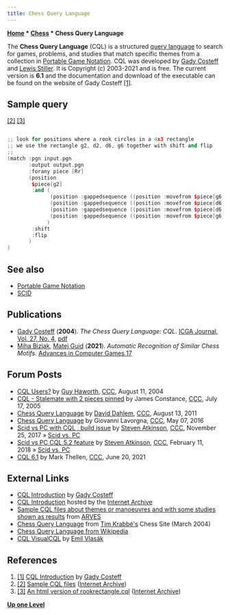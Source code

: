 ```yaml
---
title: Chess Query Language
---
```

**[Home](Home "Home") * [Chess](Chess "Chess") * Chess Query Language**

The **Chess Query Language** (CQL) is a structured [query language](https://en.wikipedia.org/wiki/Query_language) to search for games, problems, and studies that match specific themes from a collection in [Portable Game Notation](Portable_Game_Notation "Portable Game Notation"). CQL was developed by [Gady Costeff](Gady_Costeff "Gady Costeff") and [Lewis Stiller](Lewis_Stiller "Lewis Stiller"). It is Copyright (c) 2003-2021 and is free. The current version is **6.1** and the documentation and download of the executable can be found on the website of Gady Costeff <a id="cite-note-1" href="#cite-ref-1">[1]</a>.

## Sample query

<a id="cite-note-2" href="#cite-ref-2">[2]</a> <a id="cite-note-3" href="#cite-ref-3">[3]</a>

```C++

;; look for positions where a rook circles in a 4x3 rectangle
;; we use the rectangle g2, d2, d6, g6 together with shift and flip
;;
(match :pgn input.pgn
       :output output.pgn
       :forany piece [Rr]
       (position
        $piece[g2]
        :and (
              (position :gappedsequence ((position :movefrom $piece[g6,d2] :moveto ?g2)))
              (position :gappedsequence ((position :movefrom $piece[d6,g2] :moveto ?d2)))
              (position :gappedsequence ((position :movefrom $piece[d6,g2] :moveto ?g6)))
              (position :gappedsequence ((position :movefrom $piece[g6,d2] :moveto ?d6)))
             )
        :shift
        :flip
       )
)

```

## See also

- [Portable Game Notation](Portable_Game_Notation "Portable Game Notation")
- [SCID](SCID "SCID")

## Publications

- [Gady Costeff](Gady_Costeff "Gady Costeff") (**2004**). *The Chess Query Language: CQL*. [ICGA Journal, Vol. 27, No. 4](ICGA_Journal#27_4 "ICGA Journal"), [pdf](http://gadycosteff.com/chess_query_language.pdf)
- [Miha Bizjak](index.php?title=Miha_Bizjak&action=edit&redlink=1 "Miha Bizjak (page does not exist)"), [Matej Guid](Matej_Guid "Matej Guid") (**2021**). *Automatic Recognition of Similar Chess Motifs*. [Advances in Computer Games 17](Advances_in_Computer_Games_17 "Advances in Computer Games 17")

## Forum Posts

- [CQL Users?](https://www.stmintz.com/ccc/index.php?id=381879) by [Guy Haworth](Guy_Haworth "Guy Haworth"), [CCC](CCC "CCC"), August 11, 2004
- [CQL - Stalemate with 2 pieces pinned](https://www.stmintz.com/ccc/index.php?id=437137) by James Constance, [CCC](CCC "CCC"), July 17, 2005
- [Chess Query Language](http://www.talkchess.com/forum/viewtopic.php?t=40049) by [David Dahlem](index.php?title=David_Dahlem&action=edit&redlink=1 "David Dahlem (page does not exist)"), [CCC](CCC "CCC"), August 13, 2011
- [Chess Query Language](http://www.talkchess.com/forum/viewtopic.php?t=60090) by Giovanni Lavorgna, [CCC](CCC "CCC"), May 07, 2016
- [Scid vs PC with CQL , build issue](http://www.talkchess.com/forum/viewtopic.php?t=65815) by [Steven Atkinson](Steven_Atkinson "Steven Atkinson"), [CCC](CCC "CCC"), November 25, 2017 » [Scid vs. PC](Scid_vs._PC "Scid vs. PC")
- [Scid vs PC CQL 5.2 feature](http://www.talkchess.com/forum3/viewtopic.php?f=2&t=66562) by [Steven Atkinson](Steven_Atkinson "Steven Atkinson"), [CCC](CCC "CCC"), February 11, 2018 » [Scid vs. PC](Scid_vs._PC "Scid vs. PC")
- [CQL 6.1](http://www.talkchess.com/forum3/viewtopic.php?f=2&t=77520) by Mark Thellen, [CCC](CCC "CCC"), June 20, 2021

## External Links

- [CQL Introduction](http://www.gadycosteff.com/cql/) by [Gady Costeff](Gady_Costeff "Gady Costeff")
- [CQL Introduction](https://web.archive.org/web/20140130143815/http://www.rbnn.com/cql/) hosted by the [Internet Archive](https://en.wikipedia.org/wiki/Internet_Archive)
- [Sample CQL files about themes or manoeuvres and with some studies shown as results](http://www.arves.org/arves/index.php/en/endgamestudies/cql-sample-files) from [ARVES](https://de.wikipedia.org/wiki/ARVES)
- [Chess Query Language](http://www.xs4all.nl/~timkr/chess2/cql.htm) from [Tim Krabbé's](https://en.wikipedia.org/wiki/Tim_Krabb%C3%A9) Chess Site (March 2004)
- [Chess Query Language from Wikipedia](https://en.wikipedia.org/wiki/Chess_Query_Language)
- [CQL VisualCQL](http://www.vlasak.biz/vcql.htm) by [Emil Vlasák](index.php?title=Emil_Vlas%C3%A1k&action=edit&redlink=1 "Emil Vlasák (page does not exist)")

## References

1. <a id="cite-ref-1" href="#cite-note-1">[1]</a> [CQL Introduction](http://www.gadycosteff.com/cql/) by [Gady Costeff](Gady_Costeff "Gady Costeff")
1. <a id="cite-ref-2" href="#cite-note-2">[2]</a> [Sample CQL files](https://web.archive.org/web/20140130143815/http://www.rbnn.com/cql/examples.html) ([Internet Archive](https://en.wikipedia.org/wiki/Internet_Archive))
1. <a id="cite-ref-3" href="#cite-note-3">[3]</a> [An html version of rookrectangle.cql](https://web.archive.org/web/20140130143815/http://www.rbnn.com/cql/rookrectangle.html) ([Internet Archive](https://en.wikipedia.org/wiki/Internet_Archive))

**[Up one Level](Chess "Chess")**


